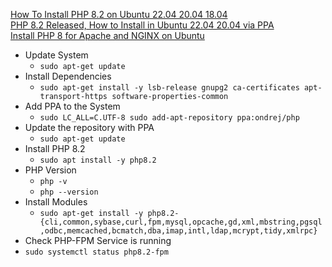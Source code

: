 [How To Install PHP 8.2 on Ubuntu 22.04 20.04 18.04](https://computingforgeeks.com/how-to-install-php-8-2-on-ubuntu/)<br />
[PHP 8.2 Released, How to Install in Ubuntu 22.04 20.04 via PPA](https://ubuntuhandbook.org/index.php/2022/12/php-8-2-ubuntu-ppa/)<br />
[Install PHP 8 for Apache and NGINX on Ubuntu](https://www.linode.com/docs/guides/install-php-8-for-apache-and-nginx-on-ubuntu/)<br />

* Update System
  * `sudo apt-get update`
* Install Dependencies
  * `sudo apt-get install -y lsb-release gnupg2 ca-certificates apt-transport-https software-properties-common`
* Add PPA to the System
  * `sudo LC_ALL=C.UTF-8 sudo add-apt-repository ppa:ondrej/php`
* Update the repository with PPA
  * `sudo apt-get update`
* Install PHP 8.2
  * `sudo apt install -y php8.2`
* PHP Version
  * `php -v`
  * `php --version`
* Install Modules
  * `sudo apt-get install -y php8.2-{cli,common,sybase,curl,fpm,mysql,opcache,gd,xml,mbstring,pgsql,odbc,memcached,bcmatch,dba,imap,intl,ldap,mcrypt,tidy,xmlrpc}`
* Check PHP-FPM Service is running
 *  `sudo systemctl status php8.2-fpm`
